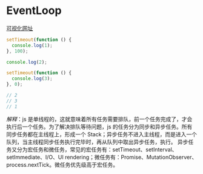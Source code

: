 # EventLoop

[可视化网址](http://latentflip.com/loupe/?code=!!!PGJ1dHRvbj5DbGljayBtZSE8L2J1dHRvbj4%3D)

```js
setTimeout(function () {
  console.log(1);
}, 100);

console.log(2);

setTimeout(function () {
  console.log(3);
}, 0);

// 2
// 3
// 1
```

_解释_：js 是单线程的，这就意味着所有任务需要排队，前一个任务完成了，才会执行后一个任务。为了解决排队等待问题，js 的任务分为同步和异步任务。所有同步任务都在主线程上，形成一个 Stack；异步任务不进入主线程，而是进入一个队列，当主线程同步任务执行完毕时，再从队列中取出异步任务，执行。
异步任务又分为宏任务和微任务，常见的宏任务有：setTimeout、setInterval、setImmediate、I/O、UI rendering；微任务有：Promise、MutationObserver、process.nextTick。微任务优先级高于宏任务。
